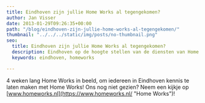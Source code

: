 ```yaml
---
title: Eindhoven zijn jullie Home Works al tegengekomen?
author: Jan Visser
date: 2013-01-29T09:26:35+00:00
path: "/blog/eindhoven-zijn-jullie-home-works-al-tegengekomen/"
thumbnail: "../../../static/img/posts/no-thumbnail.png"
seo:
  title: Eindhoven zijn jullie Home Works al tegengekomen?
  description: Eindhoven op de hoogte stellen van de diensten van Home Works
  keywords: eindhoven, homeworks

---
```

4 weken lang Home Works in beeld, om iedereen in Eindhoven kennis te laten maken met Home Works! Ons nog niet gezien? Neem een kijkje op [www.homeworks.nl](https://www.homeworks.nl/ "Home Works")!